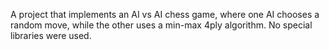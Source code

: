 A project that implements an AI vs AI chess game, where one AI chooses a random move, while the other uses a min-max 4ply algorithm. No special libraries were used.
